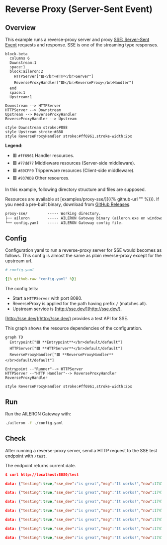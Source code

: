 # Reverse Proxy (Server-Sent Event)

## Overview

This example runs a reverse-proxy server and proxy [SSE: Server-Sent Event](https://en.wikipedia.org/wiki/Server-sent_events) requests and response.
SSE is one of the streaming type responses.

```mermaid
block-beta
  columns 6
  Downstream:1
  space:1
  block:aileron:2
    HTTPServer["🟪</br>HTTP</br>Server"]
    ReverseProxyHandler["🟥</br>ReverseProxy</br>Handler"]
  end
  space:1
  Upstream:1

Downstream --> HTTPServer
HTTPServer --> Downstream
Upstream --> ReverseProxyHandler
ReverseProxyHandler --> Upstream

style Downstream stroke:#888
style Upstream stroke:#888
style ReverseProxyHandler stroke:#ff6961,stroke-width:2px
```

**Legend**:

- 🟥 `#ff6961` Handler resources.
- 🟩 `#77dd77` Middleware resources (Server-side middleware).
- 🟦 `#89CFF0` Tripperware resources (Client-side middleware).
- 🟪 `#9370DB` Other resources.

In this example, following directory structure and files are supposed.

Resources are available at [examples/proxy-sse/]({{% github-url "" %}}).
If you need a pre-built binary, download from [GitHub Releases](https://github.com/aileron-gateway/aileron-gateway/releases).

```txt
proxy-sse/         ----- Working directory.
├── aileron        ----- AILERON Gateway binary (aileron.exe on windows).
└── config.yaml    ----- AILERON Gateway config file.
```

## Config

Configuration yaml to run a reverse-proxy server for SSE would becomes as follows.
This config is almost the same as plain reverse-proxy except for the upstream url.

```yaml
# config.yaml

{{% github-raw "config.yaml" %}}
```

The config tells:

- Start a `HTTPServer` with port 8080.
- ReverseProxy is applied for the path having prefix `/` (matches all).
- Upstream service is [http://sse.dev/](http://sse.dev/).

[http://sse.dev/](http://sse.dev/) provides a test API for SSE.

This graph shows the resource dependencies of the configuration.

```mermaid
graph TD
  Entrypoint["🟪 **Entrypoint**</br>default/default"]
  HTTPServer["🟪 **HTTPServer**</br>default/default"]
  ReverseProxyHandler["🟥 **ReverseProxyHandler**</br>default/default"]

Entrypoint --"Runner"--> HTTPServer
HTTPServer --"HTTP Handler"--> ReverseProxyHandler
ReverseProxyHandler

style ReverseProxyHandler stroke:#ff6961,stroke-width:2px
```

## Run

Run the AILERON Gateway with:

```bash
./aileron -f ./config.yaml
```

## Check

After running a reverse-proxy server, send a HTTP request to the SSE test endpoint with `/test`.

The endpoint returns current date.

```json
$ curl http://localhost:8080/test

data: {"testing":true,"sse_dev":"is great","msg":"It works!","now":1747981079341}

data: {"testing":true,"sse_dev":"is great","msg":"It works!","now":1747981081341}

data: {"testing":true,"sse_dev":"is great","msg":"It works!","now":1747981083341}

data: {"testing":true,"sse_dev":"is great","msg":"It works!","now":1747981085341}

data: {"testing":true,"sse_dev":"is great","msg":"It works!","now":1747981087341}

data: {"testing":true,"sse_dev":"is great","msg":"It works!","now":1747981089341}

data: {"testing":true,"sse_dev":"is great","msg":"It works!","now":1747981091342}
```
